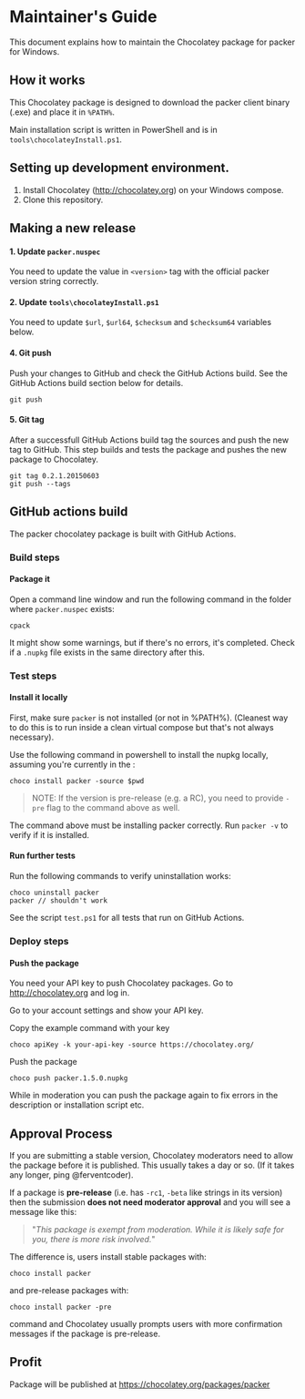 # Maintainer's Guide

This document explains how to maintain the Chocolatey package
for packer for Windows.

## How it works

This Chocolatey package is designed to download the packer
client binary (.exe) and place it in `%PATH%`.

Main installation script is written in PowerShell and is in
`tools\chocolateyInstall.ps1`.

## Setting up development environment.

1. Install Chocolatey (http://chocolatey.org) on your
   Windows compose.
3. Clone this repository.

## Making a new release

#### 1. Update `packer.nuspec`

You need to update the value in `<version>` tag with
the official packer version string correctly.

#### 2. Update `tools\chocolateyInstall.ps1`

You need to update `$url`, `$url64`, `$checksum` and `$checksum64`
variables below.

#### 4. Git push

Push your changes to GitHub and check the GitHub Actions build. See the GitHub Actions build section below for details.

    git push

#### 5. Git tag

After a successfull GitHub Actions build tag the sources and push the new tag to GitHub. This step builds and tests the package and pushes the new package to Chocolatey.

    git tag 0.2.1.20150603
    git push --tags

## GitHub actions build

The packer chocolatey package is built with GitHub Actions.

### Build steps

#### Package it

Open a command line window and run the following command in the folder
where `packer.nuspec` exists:

    cpack

It might show some warnings, but if there's no errors, it's completed.
Check if a `.nupkg` file exists in the same directory after this.

### Test steps

#### Install it locally

First, make sure `packer` is not installed (or not in %PATH%). (Cleanest
way to do this is to run inside a clean virtual compose but that's not
always necessary).

Use the following command in powershell to install the nupkg locally, assuming
you're currently in the :

    choco install packer -source $pwd

> NOTE: If the version is pre-release (e.g. a RC), you need to provide
> `-pre` flag to the command above as well.

The command above must be installing packer correctly. Run `packer -v`
to verify if it is installed.

#### Run further tests

Run the following commands to verify uninstallation works:

    choco uninstall packer
    packer // shouldn't work

See the script `test.ps1` for all tests that run on GitHub Actions.

### Deploy steps

#### Push the package

You need your API key to push Chocolatey packages.
Go to http://chocolatey.org and log in.

Go to your account settings and show your API key.

Copy the example command with your key

    choco apiKey -k your-api-key -source https://chocolatey.org/

Push the package

    choco push packer.1.5.0.nupkg

While in moderation you can push the package again to fix errors in the description or installation script etc.

## Approval Process

If you are submitting a stable version, Chocolatey moderators need to
allow the package before it is published. This usually takes a day or
so. (If it takes any longer, ping @ferventcoder).

If a package is **pre-release** (i.e. has `-rc1`, `-beta` like strings
in its version) then the submission **does not need moderator approval**
and you will see a message like this:

> "*This package is exempt from moderation. While it is likely safe for you,
> there is more risk involved.*"

The difference is, users install stable packages with:

    choco install packer

and pre-release packages with:

    choco install packer -pre

command and Chocolatey usually prompts users with more confirmation
messages if the package is pre-release.

## Profit

Package will be published at https://chocolatey.org/packages/packer
